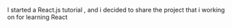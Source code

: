 
I started a React.js tutorial , and i decided to share the project that i working on for learning React
